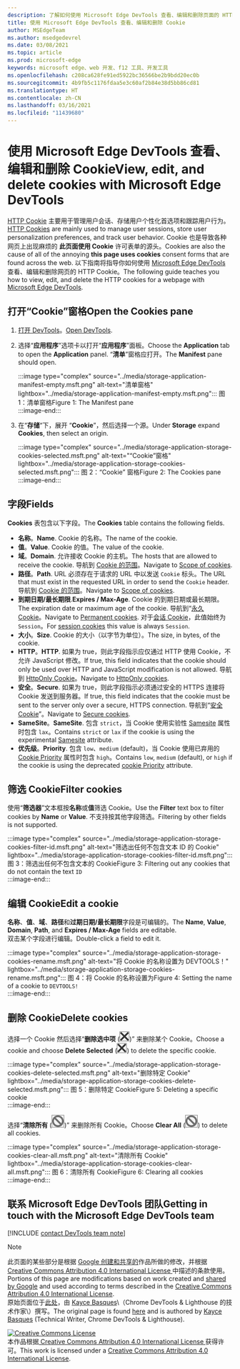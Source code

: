 ```yaml
---
description: 了解如何使用 Microsoft Edge DevTools 查看、编辑和删除页面的 HTTP Cookie。
title: 使用 Microsoft Edge DevTools 查看、编辑和删除 Cookie
author: MSEdgeTeam
ms.author: msedgedevrel
ms.date: 03/08/2021
ms.topic: article
ms.prod: microsoft-edge
keywords: microsoft edge、web 开发、f12 工具、开发工具
ms.openlocfilehash: c208ca628fe91ed5922bc36566be2b9bdd20ec0b
ms.sourcegitcommit: 4b9fb5c1176fdaa5e3c60af2b84e38d5bb86cd81
ms.translationtype: HT
ms.contentlocale: zh-CN
ms.lasthandoff: 03/16/2021
ms.locfileid: "11439680"
---
```

<!-- Copyright Kayce Basques 

   Licensed under the Apache License, Version 2.0 (the "License");
   you may not use this file except in compliance with the License.
   You may obtain a copy of the License at

       https://www.apache.org/licenses/LICENSE-2.0

   Unless required by applicable law or agreed to in writing, software
   distributed under the License is distributed on an "AS IS" BASIS,
   WITHOUT WARRANTIES OR CONDITIONS OF ANY KIND, either express or implied.
   See the License for the specific language governing permissions and
   limitations under the License.  -->

# <a name="view-edit-and-delete-cookies-with-microsoft-edge-devtools"></a><span data-ttu-id="f38d7-104">使用 Microsoft Edge DevTools 查看、编辑和删除 Cookie</span><span class="sxs-lookup"><span data-stu-id="f38d7-104">View, edit, and delete cookies with Microsoft Edge DevTools</span></span>  

<span data-ttu-id="f38d7-105">[HTTP Cookie][MDNHTTPCookies] 主要用于管理用户会话、存储用户个性化首选项和跟踪用户行为。</span><span class="sxs-lookup"><span data-stu-id="f38d7-105">[HTTP Cookies][MDNHTTPCookies] are mainly used to manage user sessions, store user personalization preferences, and track user behavior.</span></span>  <span data-ttu-id="f38d7-106">Cookie 也是导致各种网页上出现麻烦的 **此页面使用 Cookie** 许可表单的源头。</span><span class="sxs-lookup"><span data-stu-id="f38d7-106">Cookies are also the cause of all of the annoying **this page uses cookies** consent forms that are found across the web.</span></span>  <span data-ttu-id="f38d7-107">以下指南将指导你如何使用 [Microsoft Edge DevTools][MicrosoftEdgeDevTools] 查看、编辑和删除网页的 HTTP Cookie。</span><span class="sxs-lookup"><span data-stu-id="f38d7-107">The following guide teaches you how to view, edit, and delete the HTTP cookies for a webpage with [Microsoft Edge DevTools][MicrosoftEdgeDevTools].</span></span>  

## <a name="open-the-cookies-pane"></a><span data-ttu-id="f38d7-108">打开“Cookie”窗格</span><span class="sxs-lookup"><span data-stu-id="f38d7-108">Open the Cookies pane</span></span>  

1.  <span data-ttu-id="f38d7-109">[打开 DevTools][DevToolsOpen]。</span><span class="sxs-lookup"><span data-stu-id="f38d7-109">[Open DevTools][DevToolsOpen].</span></span>  
1.  <span data-ttu-id="f38d7-110">选择“**应用程序**”选项卡以打开“**应用程序**”面板。</span><span class="sxs-lookup"><span data-stu-id="f38d7-110">Choose the **Application** tab to open the **Application** panel.</span></span>  <span data-ttu-id="f38d7-111">“**清单**”窗格应打开。</span><span class="sxs-lookup"><span data-stu-id="f38d7-111">The **Manifest** pane should open.</span></span>  
    
    :::image type="complex" source="../media/storage-application-manifest-empty.msft.png" alt-text="清单窗格" lightbox="../media/storage-application-manifest-empty.msft.png":::
       <span data-ttu-id="f38d7-113">图 1：清单窗格</span><span class="sxs-lookup"><span data-stu-id="f38d7-113">Figure 1:  The Manifest pane</span></span>  
    :::image-end:::  

1.  <span data-ttu-id="f38d7-114">在“**存储**“下，展开 “**Cookie**”，然后选择一个源。</span><span class="sxs-lookup"><span data-stu-id="f38d7-114">Under **Storage** expand **Cookies**, then select an origin.</span></span>  
    
    :::image type="complex" source="../media/storage-application-storage-cookies-selected.msft.png" alt-text="“Cookie”窗格" lightbox="../media/storage-application-storage-cookies-selected.msft.png":::
       <span data-ttu-id="f38d7-116">图 2：“Cookie” 窗格</span><span class="sxs-lookup"><span data-stu-id="f38d7-116">Figure 2:  The Cookies pane</span></span>  
    :::image-end:::  

## <a name="fields"></a><span data-ttu-id="f38d7-117">字段</span><span class="sxs-lookup"><span data-stu-id="f38d7-117">Fields</span></span>  

<span data-ttu-id="f38d7-118">**Cookies** 表包含以下字段。</span><span class="sxs-lookup"><span data-stu-id="f38d7-118">The **Cookies** table contains the following fields.</span></span>  

*   <span data-ttu-id="f38d7-119">**名称**。</span><span class="sxs-lookup"><span data-stu-id="f38d7-119">**Name**.</span></span>  <span data-ttu-id="f38d7-120">Cookie 的名称。</span><span class="sxs-lookup"><span data-stu-id="f38d7-120">The name of the cookie.</span></span>  
*   <span data-ttu-id="f38d7-121">**值**。</span><span class="sxs-lookup"><span data-stu-id="f38d7-121">**Value**.</span></span>  <span data-ttu-id="f38d7-122">Cookie 的值。</span><span class="sxs-lookup"><span data-stu-id="f38d7-122">The value of the cookie.</span></span>  
*   <span data-ttu-id="f38d7-123">**域**。</span><span class="sxs-lookup"><span data-stu-id="f38d7-123">**Domain**.</span></span>  <span data-ttu-id="f38d7-124">允许接收 Cookie 的主机。</span><span class="sxs-lookup"><span data-stu-id="f38d7-124">The hosts that are allowed to receive the cookie.</span></span>  <span data-ttu-id="f38d7-125">导航到 [Cookie 的范围][MDNHTTPCookiesScope]。</span><span class="sxs-lookup"><span data-stu-id="f38d7-125">Navigate to [Scope of cookies][MDNHTTPCookiesScope].</span></span>  
*   <span data-ttu-id="f38d7-126">**路径**。</span><span class="sxs-lookup"><span data-stu-id="f38d7-126">**Path**.</span></span>  <span data-ttu-id="f38d7-127">URL 必须存在于请求的 URL 中以发送 `Cookie` 标头。</span><span class="sxs-lookup"><span data-stu-id="f38d7-127">The URL that must exist in the requested URL in order to send the `Cookie` header.</span></span>  <span data-ttu-id="f38d7-128">导航到 [Cookie 的范围][MDNHTTPCookiesScope]。</span><span class="sxs-lookup"><span data-stu-id="f38d7-128">Navigate to [Scope of cookies][MDNHTTPCookiesScope].</span></span>  
*   <span data-ttu-id="f38d7-129">**到期日期/最长期限**.</span><span class="sxs-lookup"><span data-stu-id="f38d7-129">**Expires / Max-Age**.</span></span>  <span data-ttu-id="f38d7-130">Cookie 的到期日期或最长期限。</span><span class="sxs-lookup"><span data-stu-id="f38d7-130">The expiration date or maximum age of the cookie.</span></span>  <span data-ttu-id="f38d7-131">导航到“[永久 Cookie][MDNHTTPCookiesPermanent]。</span><span class="sxs-lookup"><span data-stu-id="f38d7-131">Navigate to [Permanent cookies][MDNHTTPCookiesPermanent].</span></span>  <span data-ttu-id="f38d7-132">对于[会话 Cookie][MDNHTTPCookiesSession]，此值始终为 `Session`。</span><span class="sxs-lookup"><span data-stu-id="f38d7-132">For [session cookies][MDNHTTPCookiesSession] this value is always `Session`.</span></span>  
*   <span data-ttu-id="f38d7-133">**大小**。</span><span class="sxs-lookup"><span data-stu-id="f38d7-133">**Size**.</span></span>  <span data-ttu-id="f38d7-134">Cookie 的大小（以字节为单位）。</span><span class="sxs-lookup"><span data-stu-id="f38d7-134">The size, in bytes, of the cookie.</span></span>  
*   <span data-ttu-id="f38d7-135">**HTTP**。</span><span class="sxs-lookup"><span data-stu-id="f38d7-135">**HTTP**.</span></span>  <span data-ttu-id="f38d7-136">如果为 true，则此字段指示应仅通过 HTTP 使用 Cookie，不允许 JavaScript 修改。</span><span class="sxs-lookup"><span data-stu-id="f38d7-136">If true, this field indicates that the cookie should only be used over HTTP and JavaScript modification is not allowed.</span></span>  <span data-ttu-id="f38d7-137">导航到 [HttpOnly Cookie][MDNHTTPCookiesSecure]。</span><span class="sxs-lookup"><span data-stu-id="f38d7-137">Navigate to [HttpOnly cookies][MDNHTTPCookiesSecure].</span></span>  
*   <span data-ttu-id="f38d7-138">**安全**。</span><span class="sxs-lookup"><span data-stu-id="f38d7-138">**Secure**.</span></span>  <span data-ttu-id="f38d7-139">如果为 true，则此字段指示必须通过安全的 HTTPS 连接将 Cookie 发送到服务器。</span><span class="sxs-lookup"><span data-stu-id="f38d7-139">If true, this field indicates that the cookie must be sent to the server only over a secure, HTTPS connection.</span></span>  <span data-ttu-id="f38d7-140">导航到“[安全 Cookie][MDNHTTPCookiesSecure]”。</span><span class="sxs-lookup"><span data-stu-id="f38d7-140">Navigate to [Secure cookies][MDNHTTPCookiesSecure].</span></span>  
*   <span data-ttu-id="f38d7-141">**SameSite**。</span><span class="sxs-lookup"><span data-stu-id="f38d7-141">**SameSite**.</span></span>  <span data-ttu-id="f38d7-142">包含 `strict`，当 Cookie 使用实验性 [Samesite][MDNHTTPCookiesSamesite] 属性时包含 `lax`。</span><span class="sxs-lookup"><span data-stu-id="f38d7-142">Contains `strict` or `lax` if the cookie is using the experimental [Samesite][MDNHTTPCookiesSamesite] attribute.</span></span>  
*   <span data-ttu-id="f38d7-143">**优先级**。</span><span class="sxs-lookup"><span data-stu-id="f38d7-143">**Priority**.</span></span>  <span data-ttu-id="f38d7-144">包含 `low`、`medium` \(default\)，当 Cookie 使用已弃用的 [Cookie Priority][ChromiumIssue232693] 属性时包含 `high`。</span><span class="sxs-lookup"><span data-stu-id="f38d7-144">Contains `low`, `medium` \(default\), or `high` if the cookie is using the deprecated [cookie Priority][ChromiumIssue232693] attribute.</span></span>

## <a name="filter-cookies"></a><span data-ttu-id="f38d7-145">筛选 Cookie</span><span class="sxs-lookup"><span data-stu-id="f38d7-145">Filter cookies</span></span>  

<span data-ttu-id="f38d7-146">使用“**筛选器**”文本框按**名称**或**值**筛选 Cookie。</span><span class="sxs-lookup"><span data-stu-id="f38d7-146">Use the **Filter** text box to filter cookies by **Name** or **Value**.</span></span>  <span data-ttu-id="f38d7-147">不支持按其他字段筛选。</span><span class="sxs-lookup"><span data-stu-id="f38d7-147">Filtering by other fields is not supported.</span></span>  

:::image type="complex" source="../media/storage-application-storage-cookies-filter-id.msft.png" alt-text="筛选出任何不包含文本 ID 的 Cookie" lightbox="../media/storage-application-storage-cookies-filter-id.msft.png":::
   <span data-ttu-id="f38d7-149">图 3：筛选出任何不包含文本的 Cookie</span><span class="sxs-lookup"><span data-stu-id="f38d7-149">Figure 3:  Filtering out any cookies that do not contain the text</span></span> `ID`  
:::image-end:::  

## <a name="edit-a-cookie"></a><span data-ttu-id="f38d7-150">编辑 Cookie</span><span class="sxs-lookup"><span data-stu-id="f38d7-150">Edit a cookie</span></span>  

<span data-ttu-id="f38d7-151">**名称**、**值**、**域**、**路径**和**过期日期/最长期限**字段是可编辑的。</span><span class="sxs-lookup"><span data-stu-id="f38d7-151">The **Name**, **Value**, **Domain**, **Path**, and **Expires / Max-Age** fields are editable.</span></span>  
<span data-ttu-id="f38d7-152">双击某个字段进行编辑。</span><span class="sxs-lookup"><span data-stu-id="f38d7-152">Double-click a field to edit it.</span></span>  

:::image type="complex" source="../media/storage-application-storage-cookies-rename.msft.png" alt-text="将 Cookie 的名称设置为 DEVTOOLS！" lightbox="../media/storage-application-storage-cookies-rename.msft.png":::
   <span data-ttu-id="f38d7-154">图 4：将 Cookie 的名称设置为</span><span class="sxs-lookup"><span data-stu-id="f38d7-154">Figure 4:  Setting the name of a cookie to</span></span> `DEVTOOLS!`  
:::image-end:::  

## <a name="delete-cookies"></a><span data-ttu-id="f38d7-155">删除 Cookie</span><span class="sxs-lookup"><span data-stu-id="f38d7-155">Delete cookies</span></span>  

<span data-ttu-id="f38d7-156">选择一个 Cookie 然后选择“**删除选中项** (![删除选中项](../media/delete-icon.msft.png)\)” 来删除某个 Cookie。</span><span class="sxs-lookup"><span data-stu-id="f38d7-156">Choose a cookie and choose **Delete Selected** \(![Delete Selected](../media/delete-icon.msft.png)\) to delete the specific cookie.</span></span>  

:::image type="complex" source="../media/storage-application-storage-cookies-delete-selected.msft.png" alt-text="删除特定 Cookie" lightbox="../media/storage-application-storage-cookies-delete-selected.msft.png":::
   <span data-ttu-id="f38d7-158">图 5：删除特定 Cookie</span><span class="sxs-lookup"><span data-stu-id="f38d7-158">Figure 5:  Deleting a specific cookie</span></span>  
:::image-end:::  

<span data-ttu-id="f38d7-159">选择“**清除所有** (![清除所有](../media/clear-icon.msft.png)\)” 来删除所有 Cookie。</span><span class="sxs-lookup"><span data-stu-id="f38d7-159">Choose **Clear All** \(![Clear All](../media/clear-icon.msft.png)\) to delete all cookies.</span></span>  

:::image type="complex" source="../media/storage-application-storage-cookies-clear-all.msft.png" alt-text="清除所有 Cookie" lightbox="../media/storage-application-storage-cookies-clear-all.msft.png":::
   <span data-ttu-id="f38d7-161">图 6：清除所有 Cookie</span><span class="sxs-lookup"><span data-stu-id="f38d7-161">Figure 6:  Clearing all cookies</span></span>  
:::image-end:::  

## <a name="getting-in-touch-with-the-microsoft-edge-devtools-team"></a><span data-ttu-id="f38d7-162">联系 Microsoft Edge DevTools 团队</span><span class="sxs-lookup"><span data-stu-id="f38d7-162">Getting in touch with the Microsoft Edge DevTools team</span></span>  

[!INCLUDE [contact DevTools team note](../includes/contact-devtools-team-note.md)]  

<!-- links -->  

[MicrosoftEdgeDevTools]: /microsoft-edge/devtools-guide-chromium "Microsoft Edge (Chromium) 开发人员工具"  
[DevToolsOpen]: /microsoft-edge/devtools-guide-chromium/open "打开 Microsoft Edge DevTools"  

[ChromiumIssue232693]: https://bugs.chromium.org/p/chromium/issues/detail?id=232693 "Chromium 问题 232693：实现 Cookie 优先字段 | Chromium Bug"  

[MDNHTTPCookies]: https://developer.mozilla.org/docs/Web/HTTP/Cookies "HTTP cookie | MDN"  
[MDNHTTPCookiesPermanent]: https://developer.mozilla.org/docs/Web/HTTP/Cookies#Permanent_cookies "HTTP Cookie - 永久 cookie | MDN"  
[MDNHTTPCookiesSamesite]: https://developer.mozilla.org/docs/Web/HTTP/Cookies#SameSite_cookies "HTTP Cookie - SameSite cookie | MDN"  
[MDNHTTPCookiesScope]: https://developer.mozilla.org/docs/Web/HTTP/Cookies#Scope_of_cookies "HTTP Cookie - Cookie | MDN"  
[MDNHTTPCookiesSecure]: https://developer.mozilla.org/docs/Web/HTTP/Cookies#Secure_and_HttpOnly_cookies "HTTP Cookie - 安全和 HttpOnly Cookie | MDN"  
[MDNHTTPCookiesSession]: https://developer.mozilla.org/docs/Web/HTTP/Cookies#Session_cookies "HTTP Cookie - 会话 cookie | MDN"  

> [!NOTE]
> <span data-ttu-id="f38d7-172">此页面的某些部分是根据 [Google 创建和共享的][GoogleSitePolicies]作品所做的修改，并根据[ Creative Commons Attribution 4.0 International License ][CCA4IL]中描述的条款使用。</span><span class="sxs-lookup"><span data-stu-id="f38d7-172">Portions of this page are modifications based on work created and [shared by Google][GoogleSitePolicies] and used according to terms described in the [Creative Commons Attribution 4.0 International License][CCA4IL].</span></span>  
> <span data-ttu-id="f38d7-173">原始页面位于[此处](https://developers.google.com/web/tools/chrome-devtools/storage/cookies)，由 [Kayce Basques][KayceBasques]\（Chrome DevTools \& Lighthouse 的技术作家\）撰写。</span><span class="sxs-lookup"><span data-stu-id="f38d7-173">The original page is found [here](https://developers.google.com/web/tools/chrome-devtools/storage/cookies) and is authored by [Kayce Basques][KayceBasques] \(Technical Writer, Chrome DevTools \& Lighthouse\).</span></span>  

[![Creative Commons License][CCby4Image]][CCA4IL]  
<span data-ttu-id="f38d7-175">本作品根据[ Creative Commons Attribution 4.0 International License ][CCA4IL]获得许可。</span><span class="sxs-lookup"><span data-stu-id="f38d7-175">This work is licensed under a [Creative Commons Attribution 4.0 International License][CCA4IL].</span></span>  

[CCA4IL]: https://creativecommons.org/licenses/by/4.0  
[CCby4Image]: https://i.creativecommons.org/l/by/4.0/88x31.png  
[GoogleSitePolicies]: https://developers.google.com/terms/site-policies  
[KayceBasques]: https://developers.google.com/web/resources/contributors/kaycebasques  
